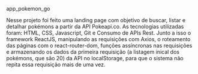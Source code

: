 app_pokemon_go

Nesse projeto foi feito uma landing page com objetivo de buscar, listar e detalhar pokémons
a partir da API Pokeapi.co. As tecnologias utilizadas foram: HTML, CSS, Javascript, Git e
Consumo de APIs Rest. Junto a isso o framework ReactJS, manipulando as requisições com Axios,
o roteamento das páginas com o react-router-dom, funções assíncronas nas requisições e armazenando
os dados da primeira requisição (a listagem inical dos pokémons, que são 20) da API no localStorage,
para que o sistema não repita essa requisição mais de uma vez.


